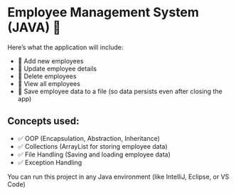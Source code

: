 # Employee Management System (JAVA) 🚀

Here’s what the application will include:
- 📌 Add new employees
- 📌 Update employee details
- 📌 Delete employees
- 📌 View all employees
- 📌 Save employee data to a file (so data persists even after closing the app)

## Concepts used:
- ✅ OOP (Encapsulation, Abstraction, Inheritance)
- ✅ Collections (ArrayList for storing employee data)
- ✅ File Handling (Saving and loading employee data)
- ✅ Exception Handling

You can run this project in any Java environment (like IntelliJ, Eclipse, or VS Code)
